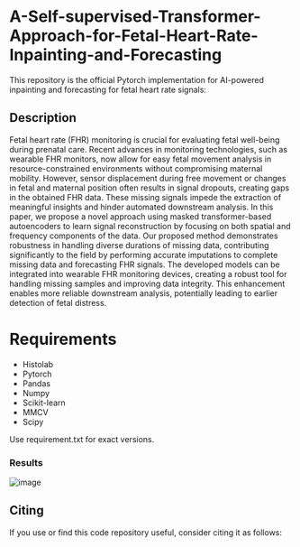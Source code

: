 # A-Self-supervised-Transformer-Approach-for-Fetal-Heart-Rate-Inpainting-and-Forecasting

This repository is the official Pytorch implementation for AI-powered inpainting and forecasting for fetal heart rate signals: 

## Description

Fetal heart rate (FHR) monitoring is crucial for evaluating fetal well-being during prenatal care. Recent advances in monitoring technologies, such as wearable FHR monitors, now allow for easy fetal movement analysis in resource-constrained environments without compromising maternal mobility. However, sensor displacement during free movement or changes in fetal and maternal position often results in signal dropouts, creating gaps in the obtained FHR data. These missing signals impede the extraction of meaningful insights and hinder automated downstream analysis. In this paper, we propose a novel approach using masked transformer-based autoencoders to learn signal reconstruction by focusing on both spatial and frequency components of the data. Our proposed method demonstrates robustness in handling diverse durations of missing data, contributing significantly to the field by performing accurate imputations to complete missing data and forecasting FHR signals. The developed models can be integrated into wearable FHR monitoring devices, creating a robust tool for handling missing samples and improving data integrity. This enhancement enables more reliable downstream analysis, potentially leading to earlier detection of fetal distress.


# Requirements
- Histolab
- Pytorch
- Pandas
- Numpy
- Scikit-learn
- MMCV
- Scipy

Use requirement.txt for exact versions. 

### Results
![image](https://github.com/user-attachments/assets/5abfb851-9512-4bc0-b8b8-6657764ca869)


## Citing
If you use or find this code repository useful, consider citing it as follows:
```@misc{}}

```





